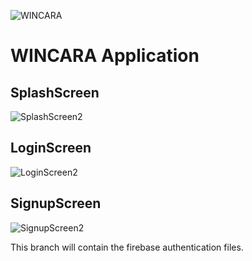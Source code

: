 ![WINCARA](https://github.com/rukenya321/Wincara/assets/131617952/0cdbc81c-d0da-4286-8429-fa4fa5116557)
# WINCARA Application

## SplashScreen
![SplashScreen2](https://github.com/rukenya321/Wincara/assets/131617952/6c84665d-1ed3-4046-aaeb-6076672e5fa5)

## LoginScreen
![LoginScreen2](https://github.com/rukenya321/Wincara/assets/131617952/44669c1a-757d-464e-bcfd-35a5283be0f3)

## SignupScreen
![SignupScreen2](https://github.com/rukenya321/Wincara/assets/131617952/e493d63c-ff81-48f0-80dd-ec6ce99830f5)

This branch will contain the firebase authentication files.
